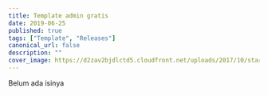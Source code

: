```yaml
---
title: Template admin gratis
date: 2019-06-25
published: true
tags: ["Template", "Releases"]
canonical_url: false
description: ""
cover_image: https://d2zav2bjdlctd5.cloudfront.net/uploads/2017/10/star-admin.jpg
---
```


Belum ada isinya
